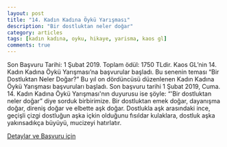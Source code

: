 ```yaml
---
layout: post
title: "14. Kadın Kadına Öykü Yarışması"
description: "Bir dostluktan neler doğar"
category: articles
tags: [kadın kadına, oyku, hikaye, yarisma, kaos gl]
comments: true
---
```


Son Başvuru Tarihi: 1 Şubat 2019. Toplam ödül: 1750 TLdir.
Kaos GL’nin 14. Kadın Kadına Öykü Yarışması’na başvurular başladı. Bu senenin teması “Bir Dostluktan Neler Doğar?”
Bu yıl on dördüncüsü düzenlenen Kadın Kadına Öykü Yarışması başvuruları başladı. Son başvuru tarihi 1 Şubat 2019, Cuma. 14. Kadın Kadına Öykü Yarışması'nın duyurusu ise şöyle:
“'Bir dostluktan neler doğar” diye sorduk birbirimize. Bir dostluktan emek doğar, dayanışma doğar, direniş doğar ve elbette aşk doğar. Dostlukla aşk arasındaki ince, geçişli çizgi dostluğun aşka içkin olduğunu fısıldar kulaklara, dostluk aşka yakınsadıkça büyüyü, mucizeyi hatırlatır.

[Detaylar ve Başvuru için](http://kaosgl.org/sayfa.php?id=27034)